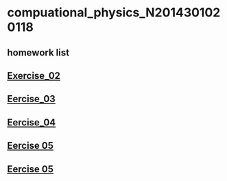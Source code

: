 # compuational_physics_N2014301020118
## homework list 
## [Exercise_02](https://www.zybuluo.com/mdeditor#513366)
## [Eercise_03](https://www.zybuluo.com/XF/note/513375)
## [Eercise_04](https://www.zybuluo.com/mdeditor#525844)
## [Eercise 05](https://www.zybuluo.com/XF/note/534130)
## [Eercise 05](https://www.zybuluo.com/XF/note/542456)
